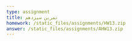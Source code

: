 ```yaml
---
type: assignment
title: تمرین سیزدهم
homework: /static_files/assignments/HW13.zip
answer: /static_files/assignments/AHW13.zip
---
```

